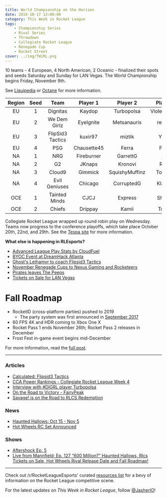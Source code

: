 ```yaml
---
title: World Championship on the Horizon
date: 2018-10-17 13:00:00
category: This Week in Rocket League
tags:
    - Championship Series
    - Rival Series
    - Throwdown
    - Collegiate Rocket League
    - Renegade Cup
    - Rocket Street
cover: ../img/TWiRL.png
---
```


10 teams - 4 European, 4 North American, 2 Oceanic - finalized their spots and seeds Saturday and Sunday for LAN Vegas. The World Championship begins Friday, November 9th.

See [Liquipedia](https://liquipedia.net/rocketleague/Rocket_League_Championship_Series/Season_6) or [Octane](https://octane.gg/event/rlcs-season-six-world-championship) for more information.

| Region | Seed |       Team       |  Player 1   |    Player 2    |   Player 3   |
| :----: | :--: | :--------------: | :---------: | :------------: | :----------: |
|   EU   |  1   |     Dignitas     |   Kaydop    |   Turbopolsa   | ViolentPanda |
|   EU   |  2   |   We Dem Girlz   |  EyeIgnite  |  Metsanauris   |    remkoe    |
|   EU   |  3   | FlipSid3 Tactics |   kuxir97   |     miztik     |    Yukeo     |
|   EU   |  4   |       PSG        | Chausette45 |     Ferra      |    Fruity    |
|   NA   |  1   |       NRG        | Fireburner  |    GarrettG    |     jstn     |
|   NA   |  2   |        G2        |   JKnaps    |    Kronovi     |    Rizzo     |
|   NA   |  3   |      Cloud9      |   Gimmick   | SquishyMuffinz |   Torment    |
|   NA   |  4   |  Evil Geniuses   |   Chicago   |   CorruptedG   |   Klassux    |
|  OCE   |  1   |  Tainted Minds   |    CJCJ     |    Express     |    Shadey    |
|  OCE   |  2   |      Chiefs      |   Drippay   |     Kamii      |    Torsos    |

Collegiate Rocket League wrapped up round robin play on Wednesday. Teams now progress to the conference playoffs, which take place October 20th, 22nd, and 29th. See the [Tespa site](https://compete.tespa.org/tournament/117) for more information.

**What else is happening in RLEsports?**

-   [Advanced League Play Stats by CloudFuel](https://twitter.com/CloudFuel/status/1052588455253987329)
-   [BYOC Event at DreamHack Atlanta](https://www.reddit.com/r/RocketLeagueEsports/comments/9or5le/dreamhack_atlanta_2018_nov_1618_byoc_event_1200/)
-   [Ghost's Lethamyr to coach Flipsid3 Tactics](https://twitter.com/Lethamyr_RL/status/1052624073837051906)
-   [November Renegade Cups to Nexus Gaming and Rocketeers](https://www.rocketleagueesports.com/news/november-renegade-cup-monthly-tournaments-/)
-   [Pirates leaves The Peeps](https://twitter.com/unwise_pirates/status/1051943345109553152)
-   [Tickets on Sale for LAN Vegas](https://www.reddit.com/r/RocketLeagueEsports/comments/9op14x/rlcs_world_championship_tickets_megathread/)

# Fall Roadmap

-   RocketID (cross-platform parties) pushed to 2019
    -   The party system was first announced in [September 2017](https://www.rocketleague.com/news/roadmap-after-autumn-update/)
-   60 FPS 4K and HDR coming to Xbox One X
-   Rocket Pass 1 ends November 26th; Rocket Pass 2 releases in December
-   Frost Fest in-game event begins mid-December

For more information, read the [full post](https://www.rocketleague.com/news/rocket-league-roadmap-fall-2018/).

---

### Articles

-   [Calculated: Flipsid3 Tactics](https://www.rocketleagueesports.com/news/calculated--13--flipsid3-tactics/)
-   [CCA Power Rankings - Collegiate Rocket League Week 4](https://www.reddit.com/r/RocketLeagueEsports/comments/9ohkeo/collegiate_rocket_league_week_4_cca_power_rankings/)
-   [Interview with #DIGRL player Turbopolsa](http://team-dignitas.net/articles/news/rocket-league/13044/interview-with-digrl-player-turbopolsa)
-   [On the Road to Victory - FairyPeak](https://www.theplayerslobby.com/2812/on-the-road-to-victory-fairy-peak-team-vitality-rocket-league/#.IIXVkQG3ZL)
-   [Savage! is on the Road to RLCS Redemption](https://ginx.tv/rocket-league/savage-road-to-rlcs-redemption/)

### News

-   [Haunted Hallows: Oct 15 - Nov 5](https://www.rocketleague.com/news/haunted-hallows-returns-october-15/)
-   [Hot Wheels RC Set Announced](https://www.rocketleague.com/news/hot-wheels-rocket-league-rc-rivals-set-november-1/)

### Shows

-   [Aftershock Ep. 5](https://www.youtube.com/watch?v=sp8U-lsEvM4)
-   [Live from Mannfield: Ep. 127 “600 Million?” Haunted Hallows, Rlcs Tickets on Sale, Hot Wheels Rival Release Date and Fall Roadmap!](http://www.lfmannfield.com/episodes/2018/10/17/ep-127-600-million-haunted-hallows-rlcs-tickets-on-sale-hot-wheels-rival-release-date-and-fall-roadmap)

---

Check out /r/RocketLeagueEsports' curated [resources list](https://www.reddit.com/r/RocketLeagueEsports/wiki/links) for a bevy of information on the Rocket League competitive scene.

For the latest updates on _This Week in Rocket League_, follow [@JasherIO](https://twitter.com/JasherIO)!
